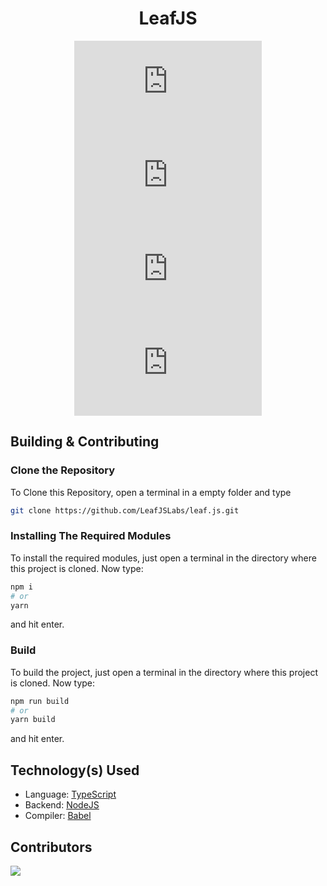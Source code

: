 <div align='center'>

# LeafJS

![License](https://img.shields.io/github/license/LeafJSLabs/leaf.js?style=flat)
![GitHub Repo Stars](https://img.shields.io/github/stars/LeafJSLabs/leaf.js?style=flat)
![GitHub Forks](https://img.shields.io/github/forks/LeafJSLabs/leaf.js?style=flat)
![GitHub Watchers](https://img.shields.io/github/watchers/LeafJSLabs/leaf.js?style=flat)

</div>

## Building & Contributing

### Clone the Repository

To Clone this Repository, open a terminal in a empty folder and type

```bash
git clone https://github.com/LeafJSLabs/leaf.js.git
```

### Installing The Required Modules

To install the required modules, just open a terminal in the directory where this project is cloned. Now type:

```bash
npm i
# or
yarn
```

and hit enter.

### Build

To build the project, just open a terminal in the directory where this project is cloned. Now type:

```bash
npm run build
# or
yarn build
```

and hit enter.

## Technology(s) Used

- Language: [TypeScript](https://www.typescriptlang.org/)
- Backend: [NodeJS](https://nodejs.org/)
- Compiler: [Babel](https://babeljs.io/)

## Contributors

<a href="https://github.com/LeafJSLabs/leaf.js/graphs/contributors">
	<img src="https://contrib.rocks/image?repo=LeafJSLabs/leaf.js"/>
</a>
